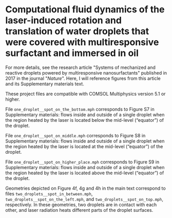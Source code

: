 # Computational fluid dynamics of the laser-induced rotation and translation of water droplets that were covered with multiresponsive surfactant and immersed in oil

For more details, see the research article "Systems of mechanized and reactive droplets powered by multiresponsive nanosurfactants" published in 2017 in the journal "*Nature*". Here, I will reference figures from this article and its Supplementary materials text.

These project files are compatible with COMSOL Multiphysics version 5.1 or higher.

File `one_droplet__spot_on_the_bottom.mph` corresponds to Figure S7 in Supplementary materials: flows inside and outside of a single droplet when the region heated by the laser is located below the mid-level (“equator”) of the droplet.

File `one_droplet__spot_on_middle.mph` corresponds to Figure S8 in Supplementary materials: flows inside and outside of a single droplet when the region heated by the laser is located at the mid-level (“equator”) of the droplet.

File `one_droplet__spot_on_higher_place.mph` corresponds to Figure S9 in Supplementary materials: flows inside and outside of a single droplet when the region heated by the laser is located above the mid-level (“equator”) of the droplet.

Geometries depicted on Figure 4f, 4g and 4h in the main text correspond to files
	`two_droplets__spot_in_between.mph`,
	`two_droplets__spot_on_the_left.mph`, and
	`two_droplets__spot_on_top.mph`,
respectively. In these geometries, two droplets are in contact with each other, and laser radiation heats different parts of the droplet surfaces.
